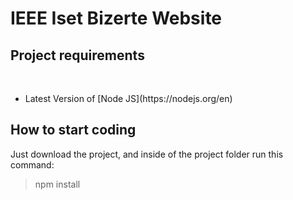 # IEEE Iset Bizerte Website

## Project requirements
<br><ul>
  <li>Latest Version of [Node JS](https://nodejs.org/en)</li>
</ul>

## How to start coding
Just download the project, and inside of the project folder run this command:
> npm install
